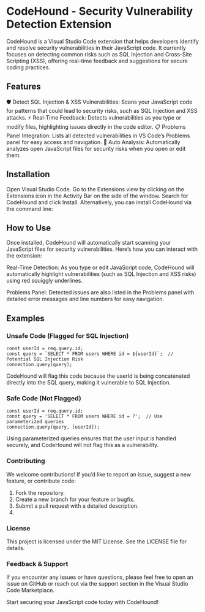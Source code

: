 # CodeHound - Security Vulnerability Detection Extension

CodeHound is a Visual Studio Code extension that helps developers identify and resolve security vulnerabilities in their JavaScript code. It currently focuses on detecting common risks such as SQL Injection and Cross-Site Scripting (XSS), offering real-time feedback and suggestions for secure coding practices.

## Features
🛡️ Detect SQL Injection & XSS Vulnerabilities: Scans your JavaScript code for patterns that could lead to security risks, such as SQL Injection and XSS attacks.
⚡ Real-Time Feedback: Detects vulnerabilities as you type or modify files, highlighting issues directly in the code editor.
📋 Problems Panel Integration: Lists all detected vulnerabilities in VS Code’s Problems panel for easy access and navigation.
🔄 Auto Analysis: Automatically analyzes open JavaScript files for security risks when you open or edit them.
## Installation
Open Visual Studio Code.
Go to the Extensions view by clicking on the Extensions icon in the Activity Bar on the side of the window.
Search for CodeHound and click Install.
Alternatively, you can install CodeHound via the command line:



## How to Use
Once installed, CodeHound will automatically start scanning your JavaScript files for security vulnerabilities. Here’s how you can interact with the extension:

Real-Time Detection: As you type or edit JavaScript code, CodeHound will automatically highlight vulnerabilities (such as SQL Injection and XSS risks) using red squiggly underlines.

Problems Panel: Detected issues are also listed in the Problems panel with detailed error messages and line numbers for easy navigation.

## Examples
### Unsafe Code (Flagged for SQL Injection)

```
const userId = req.query.id;
const query = `SELECT * FROM users WHERE id = ${userId}`;  // Potential SQL Injection Risk
connection.query(query);
```

CodeHound will flag this code because the userId is being concatenated directly into the SQL query, making it vulnerable to SQL Injection.

### Safe Code (Not Flagged)

```
const userId = req.query.id;
const query = 'SELECT * FROM users WHERE id = ?';  // Use parameterized queries
connection.query(query, [userId]);
```

Using parameterized queries ensures that the user input is handled securely, and CodeHound will not flag this as a vulnerability.


### Contributing
We welcome contributions! If you’d like to report an issue, suggest a new feature, or contribute code:

1. Fork the repository.
2. Create a new branch for your feature or bugfix.
3. Submit a pull request with a detailed description.
4. 
### License
This project is licensed under the MIT License. See the LICENSE file for details.

### Feedback & Support
If you encounter any issues or have questions, please feel free to open an issue on GitHub or reach out via the support section in the Visual Studio Code Marketplace.

Start securing your JavaScript code today with CodeHound! 
